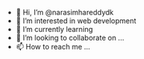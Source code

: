 - 👋 Hi, I’m @narasimhareddydk
- 👀 I’m interested in web development
- 🌱 I’m currently learning 
- 💞️ I’m looking to collaborate on ...
- 📫 How to reach me ...

<!---
narasimhareddydk/narasimhareddydk is a ✨ special ✨ repository because its `README.md` (this file) appears on your GitHub profile.
You can click the Preview link to take a look at your changes.
--->
